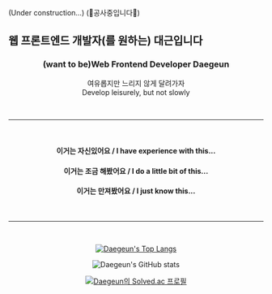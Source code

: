 (Under construction...)
(🚜공사중입니다🚜)
## 웹 프론트엔드 개발자(를 원하는) 대근입니다

<div align="center">

<h3>(want to be)Web Frontend Developer Daegeun</h3>

<p>여유롭지만 느리지 않게 달려가자<br/>Develop leisurely, but not slowly</p>

<br />
<hr />
<br />

<h4>이거는 자신있어요 / I have experience with this...</h4>

<h4>이거는 조금 해봤어요 / I do a little bit of this...</h4>

<h4>이거는 만져봤어요 / I just know this...</h4>

<br />
<hr />
<br />

<a href="https://github.com/anuraghazra/github-readme-stats"><img src="https://github-readme-stats.vercel.app/api/top-langs/?username=gdaegeun539&layout=compact" alt="Daegeun's Top Langs"/></a>


<img src="https://github-readme-stats.vercel.app/api?username=gdaegeun539&count_private=true&show_icons=true" alt="Daegeun's GitHub stats" />

[![Daegeun의 Solved.ac 프로필](http://mazassumnida.wtf/api/v2/generate_badge?boj=ydk2284)](https://solved.ac/ydk2284)

<br/>
</div>
  
<!--
**gdaegeun539/gdaegeun539** is a ✨ _special_ ✨ repository because its `README.md` (this file) appears on your GitHub profile.

Here are some ideas to get you started:

- 🔭 I’m currently working on ...
- 🌱 I’m currently learning ...
- 👯 I’m looking to collaborate on ...
- 🤔 I’m looking for help with ...
- 💬 Ask me about ...
- 📫 How to reach me: ...
- 😄 Pronouns: ...
- ⚡ Fun fact: ...
-->
